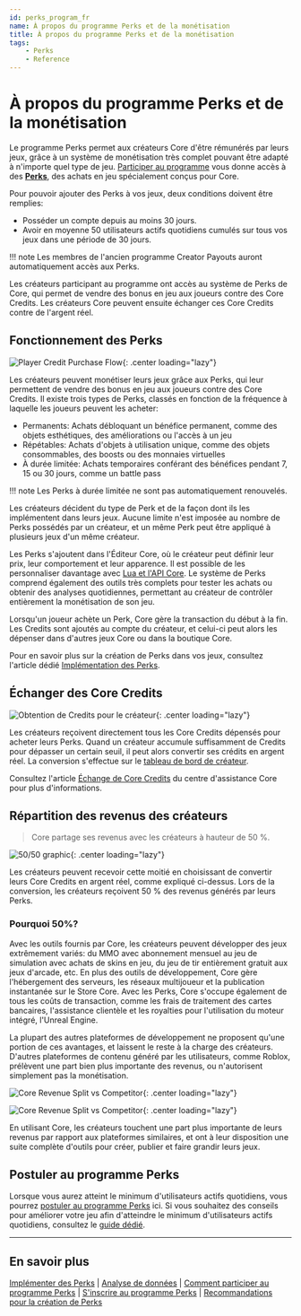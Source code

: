 ```yaml
---
id: perks_program_fr
name: À propos du programme Perks et de la monétisation
title: À propos du programme Perks et de la monétisation
tags:
    - Perks
    - Reference
---
```


<style>
.md-typeset img {
    max-width: 100% !important;
}
</style>

# À propos du programme Perks et de la monétisation

Le programme Perks permet aux créateurs Core d'être rémunérés par leurs jeux, grâce à un système de monétisation très complet pouvant être adapté à n'importe quel type de jeu. [Participer au programme](../perks/joining.md) vous donne accès à des [**Perks**](../perks/implementing.md), des achats en jeu spécialement conçus pour Core.

Pour pouvoir ajouter des Perks à vos jeux, deux conditions doivent être remplies:

- Posséder un compte depuis au moins 30 jours.
- Avoir en moyenne 50 utilisateurs actifs quotidiens cumulés sur tous vos jeux dans une période de 30 jours.

!!! note
    Les membres de l'ancien programme Creator Payouts auront automatiquement accès aux Perks.

Les créateurs participant au programme ont accès au système de Perks de Core, qui permet de vendre des bonus en jeu aux joueurs contre des Core Credits. Les créateurs Core peuvent ensuite échanger ces Core Credits contre de l'argent réel.

## Fonctionnement des Perks

![Player Credit Purchase Flow](../../img/Perks/Perks_PlayerPurchaseFlow.png){: .center loading="lazy"}

Les créateurs peuvent monétiser leurs jeux grâce aux Perks, qui leur permettent de vendre des bonus en jeu aux joueurs contre des Core Credits. Il existe trois types de Perks, classés en fonction de la fréquence à laquelle les joueurs peuvent les acheter:

- Permanents: Achats débloquant un bénéfice permanent, comme des objets esthétiques, des améliorations ou l'accès à un jeu
- Répétables: Achats d'objets à utilisation unique, comme des objets consommables, des boosts ou des monnaies virtuelles
- À durée limitée: Achats temporaires conférant des bénéfices pendant 7, 15 ou 30 jours, comme un battle pass

!!! note
    Les Perks à durée limitée ne sont pas automatiquement renouvelés.

Les créateurs décident du type de Perk et de la façon dont ils les implémentent dans leurs jeux. Aucune limite n'est imposée au nombre de Perks possédés par un créateur, et un même Perk peut être appliqué à plusieurs jeux d'un même créateur.

Les Perks s'ajoutent dans l'Éditeur Core, où le créateur peut définir leur prix, leur comportement et leur apparence. Il est possible de les personnaliser davantage avec [Lua et l'API Core](../../api/player.md). Le système de Perks comprend également des outils très complets pour tester les achats ou obtenir des analyses quotidiennes, permettant au créateur de contrôler entièrement la monétisation de son jeu.

Lorsqu'un joueur achète un Perk, Core gère la transaction du début à la fin. Les Credits sont ajoutés au compte du créateur, et celui-ci peut alors les dépenser dans d'autres jeux Core ou dans la boutique Core.

Pour en savoir plus sur la création de Perks dans vos jeux, consultez l'article dédié [Implémentation des Perks](../perks/implementing.md).

## Échanger des Core Credits

![Obtention de Credits pour le créateur](../../img/Perks/Perks_CreatorCreditFlow.png){: .center loading="lazy"}

Les créateurs reçoivent directement tous les Core Credits dépensés pour acheter leurs Perks. Quand un créateur accumule suffisamment de Credits pour dépasser un certain seuil, il peut alors convertir ses crédits en argent réel. La conversion s'effectue sur le [tableau de bord de créateur](https://www.coregames.com/create/dashboard).

Consultez l'article [Échange de Core Credits](https://support.coregames.com/hc/en-us/articles/1500000063422-Earned-vs-Purchased-Core-Credits) du centre d'assistance Core pour plus d'informations.

## Répartition des revenus des créateurs

> Core partage ses revenus avec les créateurs à hauteur de 50 %.

![50/50 graphic](../../img/Perks/Perks_FiftyFifty.png){: .center loading="lazy"}

Les créateurs peuvent recevoir cette moitié en choisissant de convertir leurs Core Credits en argent réel, comme expliqué ci-dessus. Lors de la conversion, les créateurs reçoivent 50 % des revenus générés par leurs Perks.

### Pourquoi 50%?

Avec les outils fournis par Core, les créateurs peuvent développer des jeux extrêmement variés: du MMO avec abonnement mensuel au jeu de simulation avec achats de skins en jeu, du jeu de tir entièrement gratuit aux jeux d'arcade, etc. En plus des outils de développement, Core gère l'hébergement des serveurs, les réseaux multijoueur et la publication instantanée sur le Store Core. Avec les Perks, Core s'occupe également de tous les coûts de transaction, comme les frais de traitement des cartes bancaires, l'assistance clientèle et les royalties pour l'utilisation du moteur intégré, l'Unreal Engine.

La plupart des autres plateformes de développement ne proposent qu'une portion de ces avantages, et laissent le reste à la charge des créateurs. D'autres plateformes de contenu généré par les utilisateurs, comme Roblox, prélèvent une part bien plus importante des revenus, ou n'autorisent simplement pas la monétisation.

![Core Revenue Split vs Competitor](../../img/Perks/Perks_CoreRoblox.png){: .center loading="lazy"}

![Core Revenue Split vs Competitor](../../img/Perks/Perks_PlatformCostChart.png){: .center loading="lazy"}

En utilisant Core, les créateurs touchent une part plus importante de leurs revenus par rapport aux plateformes similaires, et ont à leur disposition une suite complète d'outils pour créer, publier et faire grandir leurs jeux.

## Postuler au programme Perks

Lorsque vous aurez atteint le minimum d'utilisateurs actifs quotidiens, vous pourrez [postuler au programme Perks](../perks/joining.md) ici. Si vous souhaitez des conseils pour améliorer votre jeu afin d'atteindre le minimum d'utilisateurs actifs quotidiens, consultez le [guide dédié](../../tutorials/improving_your_game.md).

---

## En savoir plus

[Implémenter des Perks](../perks/implementing.md) | [Analyse de données](../../tutorials/creator_analytics.md) | [Comment participer au programme Perks](https://support.coregames.com/hc/en-us/articles/1500000063182-How-to-Join-the-Perks-Program) | [S'inscrire au programme Perks](https://support.coregames.com/hc/en-us/articles/1500000063581-Enrolling-in-the-Perks-Program) | [Recommandations pour la création de Perks](../perks/rules.md)
